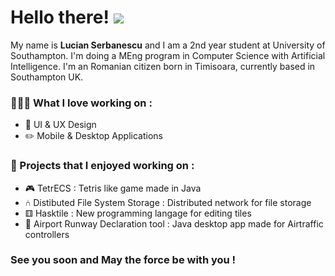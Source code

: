 # Hello there! <img src= "http://i.imgur.com/L6deEh0.gif" >

My name is **Lucian Serbanescu** and I am a 2nd year student at University of Southampton. I'm doing a MEng program in Computer Science with Artificial Intelligence. I'm an Romanian citizen born in Timisoara, currently based in Southampton UK. 

### 👨🏻‍💻 What I love working on :

- 📱 UI & UX Design
- ✏️ Mobile & Desktop Applications

### 🥁 Projects that I enjoyed working on :

- 🎮 TetrECS :                        Tetris like game made in Java
- ⑃ Distibuted File System Storage :   Distributed network for file storage
- ⚅ Hasktile :                         New programming langage for editing tiles
- 🛫 Airport Runway Declaration tool : Java desktop app made for Airtraffic controllers


### See you soon and May the force be with you ! 
